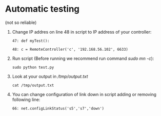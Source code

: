 # Automatic testing 
(not so reliable)

1. Change IP addres on line 48 in script to IP address of your controller:

    `47: def myTest():`

    `48: c = RemoteController('c', '192.168.56.102', 6633)`

2. Run script (Before running we recommend run command *sudo mn -c*):

    `sudo python test.py`

3. Look at your output in */tmp/output.txt*

    `cat /tmp/output.txt`

4. You can change configuration of link down in script adding or removing following line:

    `66: net.configLinkStatus('s5','s7','down')`


